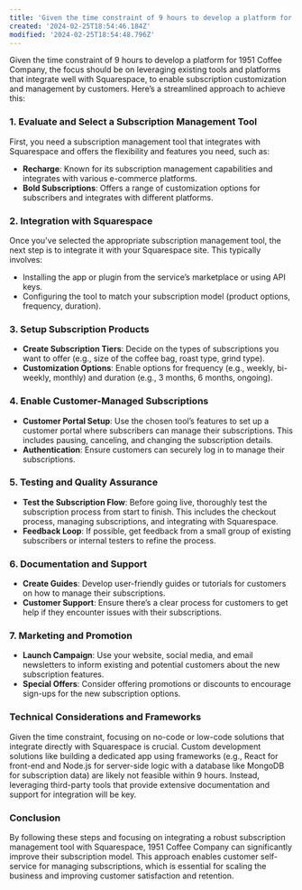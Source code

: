 ```yaml
---
title: 'Given the time constraint of 9 hours to develop a platform for 1951 Coffee Company, the focus should be on leveraging existing tools and platforms that integrate well with Squarespace, to enable subscription customization and management by customers. Here’s a streamlined approach to achieve this:'
created: '2024-02-25T18:54:46.184Z'
modified: '2024-02-25T18:54:48.796Z'
---
```


Given the time constraint of 9 hours to develop a platform for 1951 Coffee Company, the focus should be on leveraging existing tools and platforms that integrate well with Squarespace, to enable subscription customization and management by customers. Here’s a streamlined approach to achieve this:

### 1. Evaluate and Select a Subscription Management Tool

First, you need a subscription management tool that integrates with Squarespace and offers the flexibility and features you need, such as:
- **Recharge**: Known for its subscription management capabilities and integrates with various e-commerce platforms.
- **Bold Subscriptions**: Offers a range of customization options for subscribers and integrates with different platforms.

### 2. Integration with Squarespace

Once you've selected the appropriate subscription management tool, the next step is to integrate it with your Squarespace site. This typically involves:
- Installing the app or plugin from the service’s marketplace or using API keys.
- Configuring the tool to match your subscription model (product options, frequency, duration).

### 3. Setup Subscription Products

- **Create Subscription Tiers**: Decide on the types of subscriptions you want to offer (e.g., size of the coffee bag, roast type, grind type).
- **Customization Options**: Enable options for frequency (e.g., weekly, bi-weekly, monthly) and duration (e.g., 3 months, 6 months, ongoing).

### 4. Enable Customer-Managed Subscriptions

- **Customer Portal Setup**: Use the chosen tool’s features to set up a customer portal where subscribers can manage their subscriptions. This includes pausing, canceling, and changing the subscription details.
- **Authentication**: Ensure customers can securely log in to manage their subscriptions.

### 5. Testing and Quality Assurance

- **Test the Subscription Flow**: Before going live, thoroughly test the subscription process from start to finish. This includes the checkout process, managing subscriptions, and integrating with Squarespace.
- **Feedback Loop**: If possible, get feedback from a small group of existing subscribers or internal testers to refine the process.

### 6. Documentation and Support

- **Create Guides**: Develop user-friendly guides or tutorials for customers on how to manage their subscriptions.
- **Customer Support**: Ensure there’s a clear process for customers to get help if they encounter issues with their subscriptions.

### 7. Marketing and Promotion

- **Launch Campaign**: Use your website, social media, and email newsletters to inform existing and potential customers about the new subscription features.
- **Special Offers**: Consider offering promotions or discounts to encourage sign-ups for the new subscription options.

### Technical Considerations and Frameworks

Given the time constraint, focusing on no-code or low-code solutions that integrate directly with Squarespace is crucial. Custom development solutions like building a dedicated app using frameworks (e.g., React for front-end and Node.js for server-side logic with a database like MongoDB for subscription data) are likely not feasible within 9 hours. Instead, leveraging third-party tools that provide extensive documentation and support for integration will be key.

### Conclusion

By following these steps and focusing on integrating a robust subscription management tool with Squarespace, 1951 Coffee Company can significantly improve their subscription model. This approach enables customer self-service for managing subscriptions, which is essential for scaling the business and improving customer satisfaction and retention.
